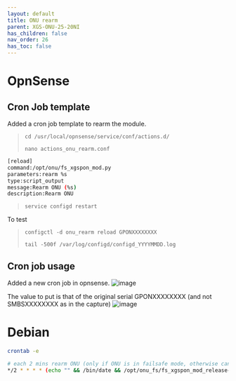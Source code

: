 ```yaml
---
layout: default 
title: ONU rearm
parent: XGS-ONU-25-20NI
has_children: false
nav_order: 26
has_toc: false
---
```


# OpnSense

## Cron Job template

Added a cron job template to rearm the module.
> `cd /usr/local/opnsense/service/conf/actions.d/`
>
> `nano actions_onu_rearm.conf`

```bash
[reload]
command:/opt/onu/fs_xgspon_mod.py
parameters:rearm %s
type:script_output
message:Rearm ONU (%s)
description:Rearm ONU
```

> `service configd restart`

To test
> `configctl -d onu_rearm reload GPONXXXXXXXX`
>
> `tail -500f /var/log/configd/configd_YYYYMMDD.log`

## Cron job usage
Added a new cron job in opnsense.
![image](https://github.com/akhamar/orange-xgs-pon/assets/32886437/61dd5c21-74fe-4b95-94a7-cad5f631aba8)

The value to put is that of the original serial GPONXXXXXXXX (and not SMBSXXXXXXXX as in the capture)
![image](https://github.com/akhamar/orange-xgs-pon/assets/32886437/2061ddff-481e-470e-872e-eef234fa24eb)


# Debian

```bash
crontab -e
```

```bash
# each 2 mins rearm ONU (only if ONU is in failsafe mode, otherwise can't access)
*/2 * * * * (echo "" && /bin/date && /opt/onu_fs/fs_xgspon_mod_release-v1.3/fs_xgspon_mod.py rearm GPONXXXXXXXX) >> /opt/onu_fs/rearm.log 2>&1
```
